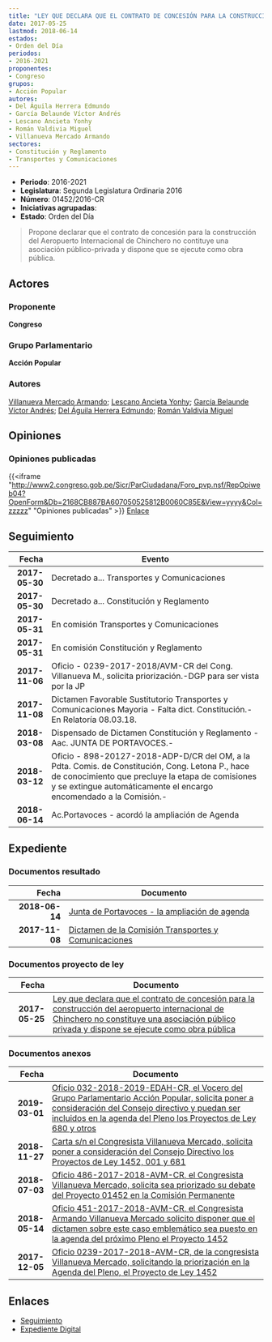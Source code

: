 ```yaml
---
title: "LEY QUE DECLARA QUE EL CONTRATO DE CONCESIÓN PARA LA CONSTRUCCIÓN DEL AEROPUERTO INTERNACIONAL DE CHINCHERO NO CONSTITUYE UNA ASOCIACIÓN PÚBLICO PRIVADA Y DISPONE SE EJECUTE COMO OBRA PÚBLICA"
date: 2017-05-25
lastmod: 2018-06-14
estados:
- Orden del Día
periodos:
- 2016-2021
proponentes:
- Congreso
grupos:
- Acción Popular
autores:
- Del Águila Herrera Edmundo
- García Belaunde Víctor Andrés
- Lescano Ancieta Yonhy
- Román Valdivia Miguel
- Villanueva Mercado Armando
sectores:
- Constitución y Reglamento
- Transportes y Comunicaciones
---
```

- **Periodo**: 2016-2021
- **Legislatura**: Segunda Legislatura Ordinaria 2016
- **Número**: 01452/2016-CR
- **Iniciativas agrupadas**: 
- **Estado**: Orden del Día

> Propone declarar que el contrato de concesión para la construcción del Aeropuerto Internacional de Chinchero no contituye una asociación público-privada y dispone que se ejecute como obra pública.


## Actores

### Proponente

**Congreso**

### Grupo Parlamentario

**Acción Popular**

### Autores

[Villanueva Mercado Armando](mailto:mailto:avillanuevam@congreso.gob.pe); [Lescano Ancieta Yonhy](mailto:mailto:ylescano@congreso.gob.pe); [García Belaunde Víctor Andrés](mailto:mailto:vgarciabelaunde@congreso.gob.pe); [Del Águila Herrera Edmundo](mailto:mailto:edelaguila@congreso.gob.pe); [Román Valdivia Miguel](mailto:mailto:mroman@congreso.gob.pe)

## Opiniones

### Opiniones publicadas

{{<iframe "http://www2.congreso.gob.pe/Sicr/ParCiudadana/Foro_pvp.nsf/RepOpiweb04?OpenForm&Db=2168CB887BA607050525812B0060C85E&View=yyyy&Col=zzzzz" "Opiniones publicadas" >}}
[Enlace](http://www2.congreso.gob.pe/Sicr/ParCiudadana/Foro_pvp.nsf/RepOpiweb04?OpenForm&Db=2168CB887BA607050525812B0060C85E&View=yyyy&Col=zzzzz)


## Seguimiento

| Fecha | Evento |
|------:|--------|
| **2017-05-30** | Decretado a... Transportes y Comunicaciones |
| **2017-05-30** | Decretado a... Constitución y Reglamento |
| **2017-05-31** | En comisión Transportes y Comunicaciones |
| **2017-05-31** | En comisión Constitución y Reglamento |
| **2017-11-06** | Oficio - 0239-2017-2018/AVM-CR del Cong. Villanueva M., solicita priorización.-DGP para ser vista por la JP |
| **2017-11-08** | Dictamen Favorable Sustitutorio Transportes y Comunicaciones Mayoria - Falta dict. Constitución.-En Relatoría 08.03.18. |
| **2018-03-08** | Dispensado de Dictamen Constitución y Reglamento - Aac. JUNTA DE PORTAVOCES.- |
| **2018-03-12** | Oficio - 898-20127-2018-ADP-D/CR del OM, a la Pdta. Comis. de Constitución, Cong. Letona P., hace de conocimiento que precluye la etapa de comisiones y se extingue automáticamente el encargo encomendado a la Comisión.- |
| **2018-06-14** | Ac.Portavoces - acordó la ampliación de Agenda |

## Expediente

### Documentos resultado

| Fecha | Documento |
|------:|-----------|
| **2018-06-14** | [Junta de Portavoces - la ampliación de agenda](http://www.leyes.congreso.gob.pe/Documentos/2016_2021/Acuerdos/Junta_Portavoces/AJP0145220180614.pdf) |
| **2017-11-08** | [Dictamen de la Comisión Transportes y Comunicaciones](http://www.leyes.congreso.gob.pe/Documentos/2016_2021/Dictamenes/Proyectos_de_Ley/01452DC23MAY20171108.PDF) |

### Documentos proyecto de ley

| Fecha | Documento |
|------:|-----------|
| **2017-05-25** | [Ley que declara que el contrato de concesión para la construcción del aeropuerto internacional de Chinchero no constituye una asociación público privada y dispone se ejecute como obra pública](http://www.leyes.congreso.gob.pe/Documentos/2016_2021/Proyectos_de_Ley_y_de_Resoluciones_Legislativas/PL0145220170525..PDF) |

### Documentos anexos

| Fecha | Documento |
|------:|-----------|
| **2019-03-01** | [Oficio 032-2018-2019-EDAH-CR, el Vocero del Grupo Parlamentario Acción Popular, solicita poner a consideración del Consejo directivo y puedan ser incluidos en la agenda del Pleno los Proyectos de Ley 680 y otros](http://www.leyes.congreso.gob.pe/Documentos/2016_2021/Oficios/Grupos_Parlamentarios/OFICIO-032-2018-2019-EDAH-CR.pdf) |
| **2018-11-27** | [Carta s/n el Congresista Villanueva Mercado, solicita poner a consideración del Consejo Directivo los Proyectos de Ley 1452, 001 y 681](http://www.leyes.congreso.gob.pe/Documentos/2016_2021/Oficios/Congresistas/CARTA-S-N-AVM-20181127.pdf) |
| **2018-07-03** | [Oficio 486-2017-2018-AVM-CR, el Congresista Villanueva Mercado, solicita sea priorizado su debate del Proyecto 01452 en la Comisión Permanente](http://www.leyes.congreso.gob.pe/Documentos/2016_2021/Oficios/Congresistas/OFICIO-486-2017-2018-AVM-CR.PDF) |
| **2018-05-14** | [Oficio 451-2017-2018-AVM-CR, el Congresista Armando Villanueva Mercado solicito disponer que el dictamen sobre este caso emblemático sea puesto en la agenda del próximo Pleno el Proyecto 1452](http://www.leyes.congreso.gob.pe/Documentos/2016_2021/Oficios/Congresistas/OFICIO-451-2017-2018-AVM-CR.pdf) |
| **2017-12-05** | [Oficio 0239-2017-2018-AVM-CR, de la congresista Villanueva Mercado, solicitando la priorización en la Agenda del Pleno, el Proyecto de Ley 1452](http://www.leyes.congreso.gob.pe/Documentos/2016_2021/Oficios/Congresistas/OFICIO-239-2017-2018-AVM-CR.PDF) |

## Enlaces

- [Seguimiento](http://www2.congreso.gob.pe/Sicr/TraDocEstProc/CLProLey2016.nsf/f7fff46988ca05b1052578e100829cc7/ce4efb45032e41c20525812b005604fb?OpenDocument)
- [Expediente Digital](http://www2.congreso.gob.pe/Sicr/TraDocEstProc/Expvirt_2011.nsf/visbusqptramdoc1621/01452?opendocument)

